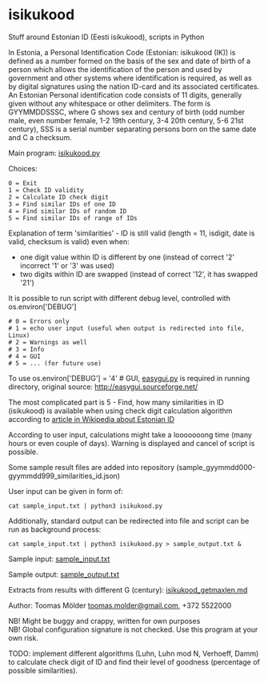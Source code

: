 # isikukood
Stuff around Estonian ID (Eesti isikukood), scripts in Python

In Estonia, a Personal Identification Code (Estonian: isikukood (IK)) is defined as a number formed on the basis of the 
sex and date of birth of a person which allows the identification of the person and used by government and other systems
where identification is required, as well as by digital signatures using the nation ID-card and its associated certificates. 
An Estonian Personal identification code consists of 11 digits, generally given without any whitespace or other delimiters. 
The form is GYYMMDDSSSC, where G shows sex and century of birth (odd number male, even number female, 1-2 19th century, 
3-4 20th century, 5-6 21st century), SSS is a serial number separating persons born on the same date and C a checksum.

Main program: [isikukood.py](isikukood.py)

Choices:

    0 = Exit  
    1 = Check ID validity  
    2 = Calculate ID check digit  
    3 = Find similar IDs of one ID  
    4 = Find similar IDs of random ID  
    5 = Find similar IDs of range of IDs  

Explanation of term 'similarities' - ID is still valid (length = 11, isdigit, date is valid, checksum is valid) even when:
- one digit value within ID is different by one (instead of correct '2' incorrect '1' or '3' was used)
- two digits within ID are swapped (instead of correct '12', it has swapped '21')

It is possible to run script with different debug level, controlled with os.environ['DEBUG']

    # 0 = Errors only
    # 1 = echo user input (useful when output is redirected into file, Linux)
    # 2 = Warnings as well
    # 3 = Info
    # 4 = GUI
    # 5 = ... (for future use)

To use os.environ['DEBUG'] = '4' # GUI, [easygui.py](easygui.py) is required in running directory, original source: http://easygui.sourceforge.net/

The most complicated part is 5 - Find, how many similarities in ID (isikukood) is available when using check digit calculation algorithm
   according to [article in Wikipedia about Estonian ID](https://et.wikipedia.org/wiki/Isikukood)

According to user input, calculations might take a looooooong time (many hours or even couple of days). Warning is displayed and cancel of script is possible.

Some sample result files are added into repository (sample_gyymmdd000-gyymmdd999_similarities_id.json)

User input can be given in form of:

    cat sample_input.txt | python3 isikukood.py

Additionally, standard output can be redirected into file and script can be run as background process:

    cat sample_input.txt | python3 isikukood.py > sample_output.txt &

Sample input: [sample_input.txt](sample_input.txt)

Sample output: [sample_output.txt](sample_output.txt)

Extracts from results with different G (century): [isikukood_getmaxlen.md](isikukood_getmaxlen.md)

Author: Toomas Mölder <toomas.molder@gmail.com>, +372 5522000  

NB! Might be buggy and crappy, written for own purposes  
NB! Global configuration signature is not checked. Use this program at your own risk.  

TODO: implement different algorithms (Luhn, Luhn mod N, Verhoeff, Damm) to calculate check digit of ID and find their level of goodness (percentage of possible similarities).
